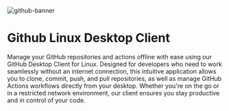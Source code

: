 
![github-banner](https://github.com/vernonthedev/github_desktop_client/assets/108737724/85e766d0-b254-4014-ba27-4cfed5dd22ea)

# Github Linux Desktop Client

 Manage your GitHub repositories and actions offline with ease using our GitHub Desktop Client for Linux. Designed for developers who need to work seamlessly without an internet connection, this intuitive application allows you to clone, commit, push, and pull repositories, as well as manage GitHub Actions workflows directly from your desktop. Whether you're on the go or in a restricted network environment, our client ensures you stay productive and in control of your code.
